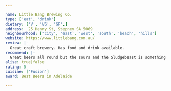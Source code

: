 ```yaml
---

name: Little Bang Brewing Co.
type: ['eat', 'drink']
dietary: ['V', 'VG', 'GF',]
address:  25 Henry St, Stepney SA 5069
neighbourhood: ['city', 'east', 'west', 'south', 'beach', 'hills']
website: https://www.littlebang.com.au/
review: |-
  Great craft brewery. Has food and drink available.
recommend: |-
  Great beers all round but the sours and the Sludgebeast is something else.
alise: true|false
rating: 5
cuisine: ['Fusion']
award: Best Beers in Adelaide

---
```

